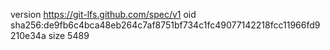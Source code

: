 version https://git-lfs.github.com/spec/v1
oid sha256:de9fb6c4bca48eb264c7af8751bf734c1fc49077142218fcc11966fd9210e34a
size 5489
